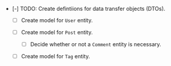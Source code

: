 * [-] TODO: Create defintiions for data transfer objects (DTOs).
  * [ ] Create model for `User` entity.
  * [ ] Create model for `Post` entity.
    * [ ] Decide whether or not a `Comment` entity is necessary.
  * [ ] Create model for `Tag` entity.

